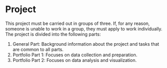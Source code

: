 # Project

This project must be carried out in groups of three. If, for any reason, someone is unable to work in a group, they must apply to work individually.
The project is divided into the following parts:

1. General Part: Background information about the project and tasks that are common to all parts.
2. Portfolio Part 1: Focuses on data collection and preparation.
3. Portfolio Part 2: Focuses on data analysis and visualization.
